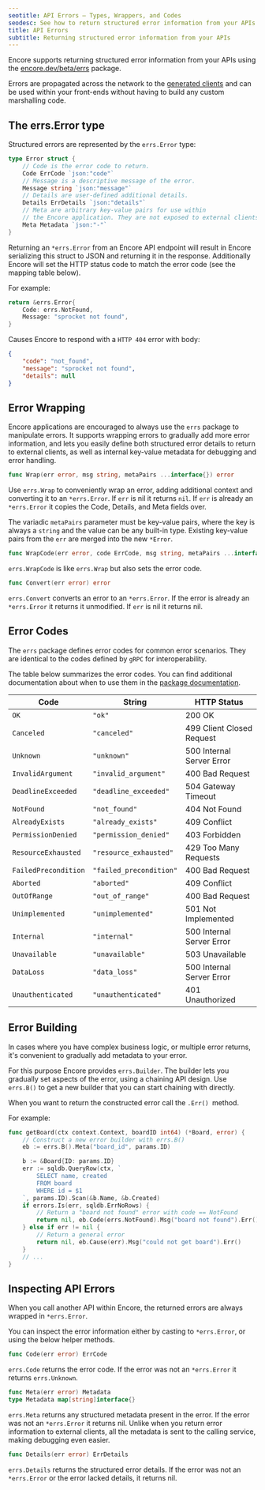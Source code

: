 ```yaml
---
seotitle: API Errors – Types, Wrappers, and Codes
seodesc: See how to return structured error information from your APIs using Encore's errs package, and how to build precise error messages for complex business logic.
title: API Errors
subtitle: Returning structured error information from your APIs
---
```


Encore supports returning structured error information from your APIs using the [encore.dev/beta/errs](https://pkg.go.dev/encore.dev/beta/errs) package.

Errors are propagated across the network to the [generated clients](/docs/develop/client-generation) and can be used within your front-ends without having to build any custom marshalling code.

## The errs.Error type

Structured errors are represented by the `errs.Error` type:

```go
type Error struct {
	// Code is the error code to return.
	Code ErrCode `json:"code"`
	// Message is a descriptive message of the error.
	Message string `json:"message"`
	// Details are user-defined additional details.
	Details ErrDetails `json:"details"`
	// Meta are arbitrary key-value pairs for use within
	// the Encore application. They are not exposed to external clients.
	Meta Metadata `json:"-"`
}
```

Returning an `*errs.Error` from an Encore API endpoint will result in Encore
serializing this struct to JSON and returning it in the response. Additionally
Encore will set the HTTP status code to match the error code (see the mapping table below).

For example:
```go
return &errs.Error{
	Code: errs.NotFound,
	Message: "sprocket not found",
}
```

Causes Encore to respond with a `HTTP 404` error with body:
```json
{
    "code": "not_found",
    "message": "sprocket not found",
    "details": null
}
```

## Error Wrapping

Encore applications are encouraged to always use the `errs` package to
manipulate errors. It supports wrapping errors to gradually add more error
information, and lets you easily define both structured error details to return
to external clients, as well as internal key-value metadata for debugging
and error handling.

```go
func Wrap(err error, msg string, metaPairs ...interface{}) error
```
Use `errs.Wrap` to conveniently wrap an error, adding additional context and converting it to an `*errs.Error`.
If `err` is nil it returns `nil`. If `err` is already an `*errs.Error` it copies the Code, Details, and Meta fields over.

The variadic `metaPairs` parameter must be key-value pairs, where the key is always a `string` and the value can be
any built-in type. Existing key-value pairs from the `err` are merged into the new `*Error`.

```go
func WrapCode(err error, code ErrCode, msg string, metaPairs ...interface{}) error
```
`errs.WrapCode` is like `errs.Wrap` but also sets the error code.

```go
func Convert(err error) error
```
`errs.Convert` converts an error to an `*errs.Error`. If the error is already an `*errs.Error` it returns it unmodified.
If `err` is nil it returns nil.

## Error Codes

The `errs` package defines error codes for common error scenarios.
They are identical to the codes defined by `gRPC` for interoperability.

The table below summarizes the error codes.
You can find additional documentation about when to use them in the
[package documentation](https://pkg.go.dev/encore.dev/beta/errs#ErrCode).

| Code                  | String                  | HTTP Status               |
|-----------------------|-------------------------|---------------------------|
| `OK`                  | `"ok"`                  | 200 OK                    |
| `Canceled`            | `"canceled"`            | 499 Client Closed Request |
| `Unknown`             | `"unknown"`             | 500 Internal Server Error |
| `InvalidArgument`     | `"invalid_argument"`    | 400 Bad Request           |
| `DeadlineExceeded`    | `"deadline_exceeded"`   | 504 Gateway Timeout       |
| `NotFound`            | `"not_found"`           | 404 Not Found             |
| `AlreadyExists`       | `"already_exists"`      | 409 Conflict              |
| `PermissionDenied`    | `"permission_denied"`   | 403 Forbidden             |
| `ResourceExhausted`   | `"resource_exhausted"`  | 429 Too Many Requests     |
| `FailedPrecondition`  | `"failed_precondition"` | 400 Bad Request           |
| `Aborted`             | `"aborted"`             | 409 Conflict              |
| `OutOfRange`          | `"out_of_range"`        | 400 Bad Request           |
| `Unimplemented`       | `"unimplemented"`       | 501 Not Implemented       |
| `Internal`            | `"internal"`            | 500 Internal Server Error |
| `Unavailable`         | `"unavailable"`         | 503 Unavailable           |
| `DataLoss`            | `"data_loss"`           | 500 Internal Server Error |
| `Unauthenticated`     | `"unauthenticated"`     | 401 Unauthorized          |

## Error Building

In cases where you have complex business logic, or multiple error returns,
it's convenient to gradually add metadata to your error.

For this purpose Encore provides `errs.Builder`. The builder lets you
gradually set aspects of the error, using a chaining API design.
Use `errs.B()` to get a new builder that you can start chaining with directly.

When you want to return the constructed error call the `.Err() `method.

For example:

```go
func getBoard(ctx context.Context, boardID int64) (*Board, error) {
    // Construct a new error builder with errs.B()
	eb := errs.B().Meta("board_id", params.ID)

	b := &Board{ID: params.ID}
	err := sqldb.QueryRow(ctx, `
		SELECT name, created
		FROM board
		WHERE id = $1
	`, params.ID).Scan(&b.Name, &b.Created)
	if errors.Is(err, sqldb.ErrNoRows) {
        // Return a "board not found" error with code == NotFound
		return nil, eb.Code(errs.NotFound).Msg("board not found").Err()
	} else if err != nil {
        // Return a general error
		return nil, eb.Cause(err).Msg("could not get board").Err()
	}
    // ...
}
```

## Inspecting API Errors

When you call another API within Encore, the returned errors are always wrapped in `*errs.Error`.

You can inspect the error information either by casting to `*errs.Error`, or using the below
helper methods.

```go
func Code(err error) ErrCode
```
`errs.Code` returns the error code. If the error was not an `*errs.Error` it returns `errs.Unknown`.

```go
func Meta(err error) Metadata
type Metadata map[string]interface{}
```
`errs.Meta` returns any structured metadata present in the error. If the error was not an `*errs.Error` it returns nil.
Unlike when you return error information to external clients,
all the metadata is sent to the calling service, making debugging even easier.

```go
func Details(err error) ErrDetails
```
`errs.Details` returns the structured error details. If the error was not an `*errs.Error` or the error lacked details,
it returns nil.
